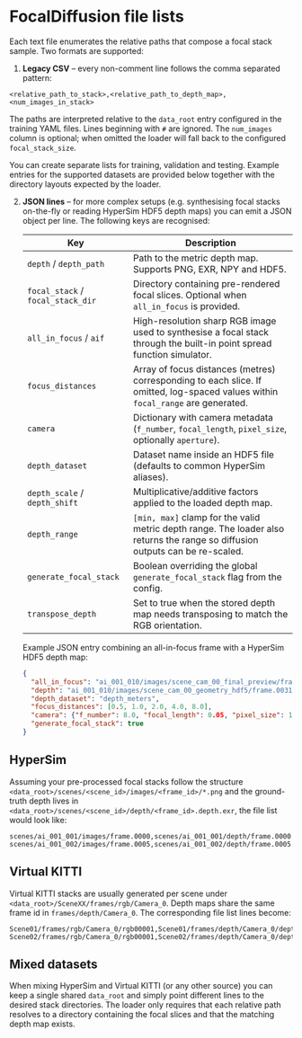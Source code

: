 # FocalDiffusion file lists

Each text file enumerates the relative paths that compose a focal stack sample.
Two formats are supported:

1. **Legacy CSV** – every non-comment line follows the comma separated pattern:

```
<relative_path_to_stack>,<relative_path_to_depth_map>,<num_images_in_stack>
```

The paths are interpreted relative to the `data_root` entry configured in the
training YAML files. Lines beginning with `#` are ignored. The `num_images`
column is optional; when omitted the loader will fall back to the configured
`focal_stack_size`.

You can create separate lists for training, validation and testing. Example
entries for the supported datasets are provided below together with the
directory layouts expected by the loader.

2. **JSON lines** – for more complex setups (e.g. synthesising focal stacks
   on-the-fly or reading HyperSim HDF5 depth maps) you can emit a JSON object
   per line. The following keys are recognised:

   | Key | Description |
   | --- | ----------- |
   | `depth` / `depth_path` | Path to the metric depth map. Supports PNG, EXR, NPY and HDF5. |
   | `focal_stack` / `focal_stack_dir` | Directory containing pre-rendered focal slices. Optional when `all_in_focus` is provided. |
   | `all_in_focus` / `aif` | High-resolution sharp RGB image used to synthesise a focal stack through the built-in point spread function simulator. |
   | `focus_distances` | Array of focus distances (metres) corresponding to each slice. If omitted, log-spaced values within `focal_range` are generated. |
   | `camera` | Dictionary with camera metadata (`f_number`, `focal_length`, `pixel_size`, optionally `aperture`). |
   | `depth_dataset` | Dataset name inside an HDF5 file (defaults to common HyperSim aliases). |
   | `depth_scale` / `depth_shift` | Multiplicative/additive factors applied to the loaded depth map. |
   | `depth_range` | `[min, max]` clamp for the valid metric depth range. The loader also returns the range so diffusion outputs can be re-scaled. |
   | `generate_focal_stack` | Boolean overriding the global `generate_focal_stack` flag from the config. |
   | `transpose_depth` | Set to true when the stored depth map needs transposing to match the RGB orientation. |

   Example JSON entry combining an all-in-focus frame with a HyperSim HDF5 depth
   map:

   ```json
   {
     "all_in_focus": "ai_001_010/images/scene_cam_00_final_preview/frame.0031.color.jpg",
     "depth": "ai_001_010/images/scene_cam_00_geometry_hdf5/frame.0031.depth_meters.hdf5",
     "depth_dataset": "depth_meters",
     "focus_distances": [0.5, 1.0, 2.0, 4.0, 8.0],
     "camera": {"f_number": 8.0, "focal_length": 0.05, "pixel_size": 1.2e-5},
     "generate_focal_stack": true
   }
   ```

## HyperSim

Assuming your pre-processed focal stacks follow the structure
`<data_root>/scenes/<scene_id>/images/<frame_id>/*.png` and the ground-truth
depth lives in `<data_root>/scenes/<scene_id>/depth/<frame_id>.depth.exr`, the
file list would look like:

```
scenes/ai_001_001/images/frame.0000,scenes/ai_001_001/depth/frame.0000.depth.exr,9
scenes/ai_001_002/images/frame.0005,scenes/ai_001_002/depth/frame.0005.depth.exr,9
```

## Virtual KITTI

Virtual KITTI stacks are usually generated per scene under
`<data_root>/SceneXX/frames/rgb/Camera_0`. Depth maps share the same frame id in
`frames/depth/Camera_0`. The corresponding file list lines become:

```
Scene01/frames/rgb/Camera_0/rgb00001,Scene01/frames/depth/Camera_0/depth00001.png,7
Scene02/frames/rgb/Camera_0/rgb00001,Scene02/frames/depth/Camera_0/depth00001.png,7
```

## Mixed datasets

When mixing HyperSim and Virtual KITTI (or any other source) you can keep a
single shared `data_root` and simply point different lines to the desired stack
directories. The loader only requires that each relative path resolves to a
directory containing the focal slices and that the matching depth map exists.
